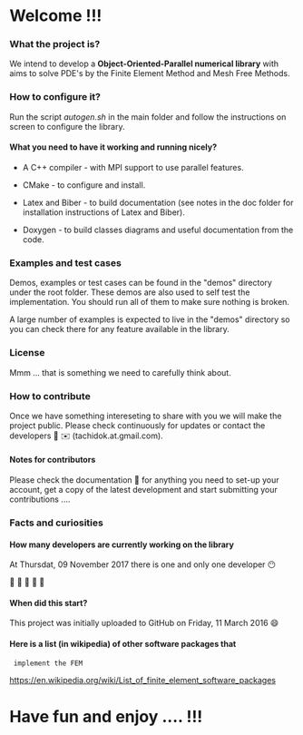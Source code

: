 # Welcome !!!

### What the project is?
We intend to develop a **Object-Oriented-Parallel numerical
library** with aims to solve PDE's by the Finite Element Method and
Mesh Free Methods.

### How to configure it?
Run the script _autogen.sh_ in the main folder and follow the instructions
on screen to configure the library.

#### What you need to have it working and running nicely?
* A C++ compiler - with MPI support to use parallel features.

* CMake - to configure and install.

* Latex and Biber - to build documentation (see notes in the doc
  folder for installation instructions of Latex and Biber).

* Doxygen - to build classes diagrams and useful documentation from
  the code.

### Examples and test cases

Demos, examples or test cases can be found in the "demos" directory
under the root folder. These demos are also used to self test the
implementation. You should run all of them to make sure nothing is
broken.

A large number of examples is expected to live in the "demos"
directory so you can check there for any feature available in the
library.

### License

Mmm ... that is something we need to carefully think about.

### How to contribute

Once we have something intereseting to share with you we will  make the
project public. Please check continuously for updates or contact the
developers :construction: :envelope: (tachidok.at.gmail.com).

#### Notes for contributors
Please check the documentation :construction: for anything you need to
set-up your account, get a copy of the latest development and start
submitting your contributions ....

### Facts and curiosities

#### How many developers are currently working on the library
At Thursdat, 09 November 2017 there is one and only one developer :no_mouth:

:construction: :construction: :construction: :construction: :construction:

#### When did this start?
This project was initially uploaded to GitHub on Friday, 11 March 2016
:smile:

#### Here is a list (in wikipedia) of other software packages that
     implement the FEM

https://en.wikipedia.org/wiki/List_of_finite_element_software_packages

# Have fun and enjoy .... !!!

